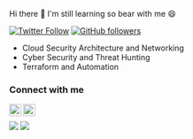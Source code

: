Hi there 👋 I'm still learning so bear with me :smile:

[![Twitter Follow](https://img.shields.io/twitter/follow/willguibr?color=1DA1F2&logo=twitter&style=for-the-badge)](https://twitter.com/intent/follow?original_referer=https%3A%2F%2Fgithub.com%2Fwillguibr&screen_name=willguibr)
[![GitHub followers](https://img.shields.io/github/followers/willguibr?color=1DA1F2&logo=linkedin&style=for-the-badge)][Linkedin]

 - Cloud Security Architecture and Networking
 - Cyber Security and Threat Hunting
 - Terraform and Automation

 ### Connect with me
 
[<img align="left" alt="willguibr | Twitter" width="22" src="https://cdn.jsdelivr.net/npm/simple-icons@v3/icons/twitter.svg" />][twitter]
[<img align="left" alt="willguibr | LinkedIn" width="22" src="https://cdn.jsdelivr.net/npm/simple-icons@v3/icons/linkedin.svg" />][linkedin]<br />

![](https://komarev.com/ghpvc/?username=willguibr&style=flat-square)
![](https://hit.yhype.me/github/profile?user_id=23208337)

[twitter]: https://twitter.com/willguibr
[linkedin]: https://linkedin.com/in/willguibr
